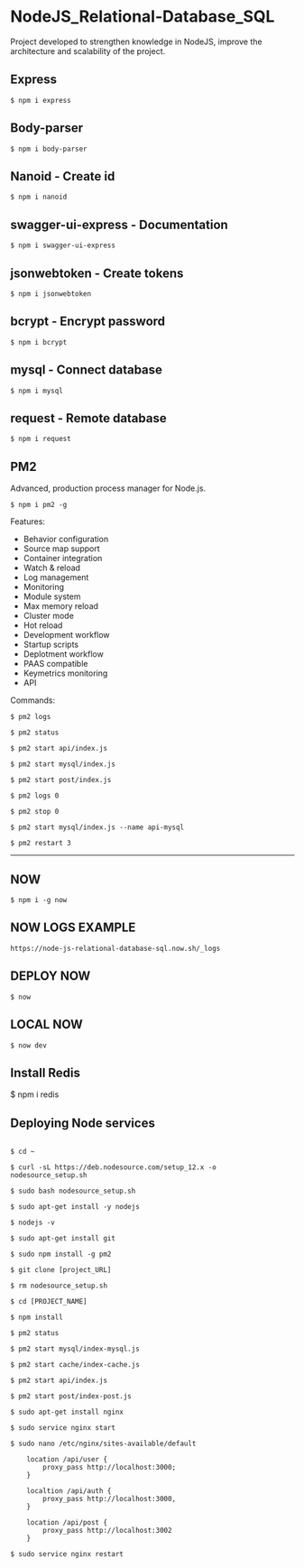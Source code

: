 # NodeJS_Relational-Database_SQL
Project developed to strengthen knowledge in NodeJS, improve the architecture and scalability of the project.

## Express
```
$ npm i express
```

## Body-parser
```
$ npm i body-parser
```

## Nanoid - Create id
```
$ npm i nanoid
```

## swagger-ui-express - Documentation
```
$ npm i swagger-ui-express
```

## jsonwebtoken - Create tokens
```
$ npm i jsonwebtoken
```

## bcrypt - Encrypt password
```
$ npm i bcrypt
```

## mysql - Connect database
```
$ npm i mysql
```

## request - Remote database
```
$ npm i request
```

## PM2
Advanced, production process manager for Node.js.
```
$ npm i pm2 -g
```
Features:
* Behavior configuration
* Source map support
* Container integration
* Watch & reload
* Log management
* Monitoring
* Module system
* Max memory reload
* Cluster mode
* Hot reload
* Development workflow
* Startup scripts
* Deplotment workflow
* PAAS compatible
* Keymetrics monitoring
* API

Commands:
```
$ pm2 logs
```
```
$ pm2 status
```
```
$ pm2 start api/index.js
```
```
$ pm2 start mysql/index.js
```
```
$ pm2 start post/index.js
```
```
$ pm2 logs 0
```
```
$ pm2 stop 0
```
```
$ pm2 start mysql/index.js --name api-mysql
```
```
$ pm2 restart 3
```
---
## NOW
```
$ npm i -g now
```

## NOW LOGS EXAMPLE
```
https://node-js-relational-database-sql.now.sh/_logs
```

## DEPLOY NOW
```
$ now
```

## LOCAL NOW
```
$ now dev
```

## Install Redis
$ npm i redis

## Deploying Node services
```
```
```
$ cd ~
```
```
$ curl -sL https://deb.nodesource.com/setup_12.x -o nodesource_setup.sh
```
```
$ sudo bash nodesource_setup.sh
```
```
$ sudo apt-get install -y nodejs
```
```
$ nodejs -v
```
```
$ sudo apt-get install git
```
```
$ sudo npm install -g pm2
```
```
$ git clone [project_URL]
```
```
$ rm nodesource_setup.sh
```
```
$ cd [PROJECT_NAME]
```
```
$ npm install
```
```
$ pm2 status
```
```
$ pm2 start mysql/index-mysql.js
```
```
$ pm2 start cache/index-cache.js
```
```
$ pm2 start api/index.js
```
```
$ pm2 start post/index-post.js
```
```
$ sudo apt-get install nginx
```
```
$ sudo service nginx start
```
```
$ sudo nano /etc/nginx/sites-available/default
```
```
    location /api/user {
        proxy_pass http://localhost:3000;
    }

    localtion /api/auth {
        proxy_pass http://localhost:3000,
    }

    location /api/post {
        proxy_pass http://localhost:3002
    }
```
```
$ sudo service nginx restart
```